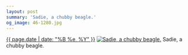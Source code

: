 ```yaml
---
layout: post
summary: 'Sadie, a chubby beagle.'
og_image: 46-1280.jpg
---
```


<p>
  <time><a href="/46">{{ page.date | date: "%B %e, %Y" }}</a></time>
  <a href="/46"><img src="{{ site.assets_url }}/46-640.jpg" srcset="{{ site.assets_url }}/46-1280.jpg 1280w, {{ site.assets_url }}/46-960.jpg 960w, {{ site.assets_url }}/46-640.jpg 640w, {{ site.assets_url }}/46-320.jpg 320w" sizes="(min-width: 700px) 50vw, calc(100vw - 2rem)" alt="Sadie, a chubby beagle." /></a>
  <span>Sadie, a chubby beagle.</span>
</p>
